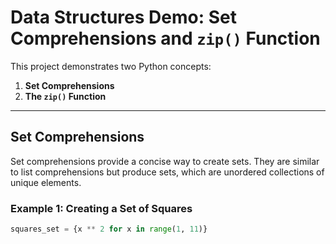 # Data Structures Demo: Set Comprehensions and `zip()` Function

This project demonstrates two Python concepts:
1. **Set Comprehensions**
2. **The `zip()` Function**

---

## **Set Comprehensions**
Set comprehensions provide a concise way to create sets. They are similar to list comprehensions but produce sets, which are unordered collections of unique elements.

### Example 1: Creating a Set of Squares
```python
squares_set = {x ** 2 for x in range(1, 11)}
